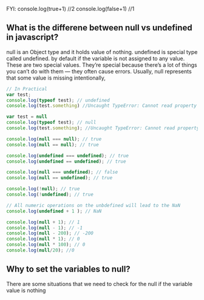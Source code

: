 FYI:
console.log(true+1) //2
console.log(false+1) //1

## What is the differene between null vs undefined in javascript?
null is an Object type and it holds value of nothing. undefined is special type called undefined.
by default if the variable  is not assigned to any value.
These are two special values. They’re special because there’s a lot of things you can’t do with them — they often cause errors. Usually, null represents that some value is missing intentionally,

```javascript
// In Practical
var test;
console.log(typeof test); // undefined
console.log(test.something) //Uncaught TypeError: Cannot read property 'something' of undefined

var test = null
console.log(typeof test); // null
console.log(test.something); //Uncaught TypeError: Cannot read property 'something' of null

console.log(null === null); // true
console.log(null == null); // true

console.log(undefined === undefined); // true
console.log(undefined == undefined); // true

console.log(null === undefined); // false
console.log(null == undefined); // true

console.log(!null); // true
console.log(!undefined); // true

// All numeric operations on the unbdefined will lead to the NaN
console.log(undefined + 1 ); // NaN

console.log(null + 1); // 1
console.log(null - 1); // -1
console.log(null - 200); // -200
console.log(null * 1); // 0
console.log(null * 100); // 0
console.log(null/20); //0
```
## Why to set the variables to null?
There are some situations that we need to check for the null if the variable value is nothing
